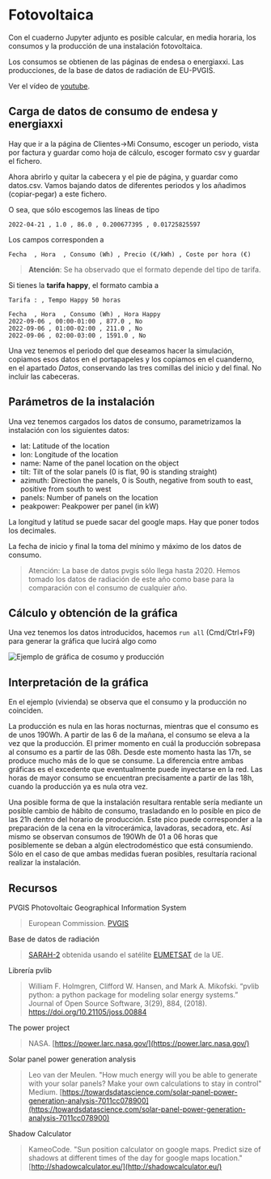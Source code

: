 # Fotovoltaica

Con el cuaderno Jupyter adjunto es posible calcular, en media horaria, los consumos y la producción de una instalación fotovoltaica.

Los consumos se obtienen de las páginas de endesa o energiaxxi. Las producciones, de la base de datos de radiación de EU-PVGIS.

Ver el vídeo de [youtube](https://www.youtube.com/watch?v=IwvNvcPrDFc).


## Carga de datos de consumo de endesa y energiaxxi

Hay que ir a la página de Clientes->Mi Consumo, escoger un periodo, vista por factura y guardar como hoja de cálculo, escoger formato csv y guardar el fichero.

Ahora abrirlo y quitar la cabecera y el pie de página, y guardar como datos.csv. Vamos bajando datos de diferentes periodos y los añadimos (copiar-pegar) a este fichero.

O sea, que sólo escogemos las líneas de tipo 

```csv
2022-04-21 , 1.0 , 86.0 , 0.200677395 , 0.01725825597
```

Los campos corresponden a 

```Fecha  , Hora  , Consumo (Wh) , Precio (€/kWh) , Coste por hora (€)```


> **Atención**: Se ha observado que el formato depende del tipo de tarifa.

Si tienes la **tarifa happy**, el formato cambia a 

```
Tarifa : , Tempo Happy 50 horas 

Fecha  , Hora  , Consumo (Wh) , Hora Happy 
2022-09-06 , 00:00-01:00 , 877.0 , No 
2022-09-06 , 01:00-02:00 , 211.0 , No 
2022-09-06 , 02:00-03:00 , 1591.0 , No 
```

Una vez tenemos el periodo del que deseamos hacer la simulación, copiamos esos datos en el portapapeles y los copiamos en el cuanderno, en el apartado *Datos*, conservando las tres comillas del inicio y del final. No incluir las cabeceras.

## Parámetros de la instalación

Una vez tenemos cargados los datos de consumo, parametrizamos la instalación con los siguientes datos:

- lat: Latitude of the location
- lon: Longitude of the location
- name: Name of the panel location on the object
- tilt: Tilt of the solar panels (0 is flat, 90 is standing straight)
- azimuth: Direction the panels, 0 is South, negative from south to east, positive from south to west
- panels: Number of panels on the location
- peakpower: Peakpower per panel (in kW)

La longitud y latitud se puede sacar del google maps. Hay que poner todos los decimales.

La fecha de inicio y final la toma del mínimo y máximo de los datos de consumo.

> Atención: La base de datos pvgis sólo llega hasta 2020. Hemos tomado los datos de radiación de este año como base para la comparación con el consumo de cualquier año.

## Cálculo y obtención de la gráfica

Una vez tenemos los datos introducidos, hacemos `run all` (Cmd/Ctrl+F9) para generar la gráfica que lucirá algo como

![Ejemplo de gráfica de cosumo y producción](https://github.com/pvilas/fotovoltaica/blob/main/prod-consumo.png)

## Interpretación de la gráfica

En el ejemplo (vivienda) se observa que el consumo y la producción no coinciden.

La producción es nula en las horas nocturnas, mientras que el consumo es de unos 190Wh. A partir de las 6 de la mañana, el consumo se eleva a la vez que la producción. El primer momento en cuál la producción sobrepasa al consumo es a partir de las 08h. Desde este momento hasta las 17h, se produce mucho más de lo que se consume. La diferencia entre ambas gráficas es el excedente que eventualmente puede inyectarse en la red. Las horas de mayor consumo se encuentran precisamente a partir de las 18h, cuando la producción ya es nula otra vez.

Una posible forma de que la instalación resultara rentable sería mediante un posible cambio de hábito de consumo, trasladando en lo posible en pico de las 21h dentro del horario de producción. Este pico puede corresponder a la preparación de la cena en la vitrocerámica, lavadoras, secadora, etc. Así mismo se observan consumos de 190Wh de 01 a 06 horas que posiblemente se deban a algún electrodoméstico que está consumiendo. Sólo en el caso de que ambas medidas fueran posibles, resultaría racional realizar la instalación.

## Recursos

PVGIS Photovoltaic Geographical Information System
> European Commission. [PVGIS](https://joint-research-centre.ec.europa.eu/pvgis-photovoltaic-geographical-information-system_en)

Base de datos de radiación 
> [SARAH-2](https://joint-research-centre.ec.europa.eu/pvgis-photovoltaic-geographical-information-system/pvgis-data-download/sarah-2-solar-radiation-data_en) obtenida usando el satélite [EUMETSAT](https://wui.cmsaf.eu/safira/action/viewDoiDetails?acronym=SARAH_V002) de la UE.

Librería pvlib
> William F. Holmgren, Clifford W. Hansen, and Mark A. Mikofski. “pvlib python: a python package for modeling solar energy systems.” Journal of Open Source Software, 3(29), 884, (2018). https://doi.org/10.21105/joss.00884

The power project
> NASA. [https://power.larc.nasa.gov/](https://power.larc.nasa.gov/)

Solar panel power generation analysis
> Leo van der Meulen. "How much energy will you be able to generate with your solar panels? Make your own calculations to stay in control" Medium. [https://towardsdatascience.com/solar-panel-power-generation-analysis-7011cc078900](https://towardsdatascience.com/solar-panel-power-generation-analysis-7011cc078900)

Shadow Calculator
> KameoCode. "Sun position calculator on google maps.
Predict size of shadows at different times of the day for google maps location." [http://shadowcalculator.eu/](http://shadowcalculator.eu/)
